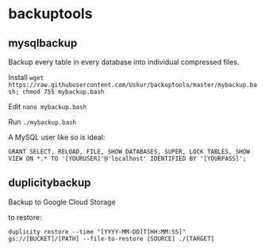 backuptools
===========

mysqlbackup
-----------

Backup every table in every database into individual compressed files.

Install `wget https://raw.githubusercontent.com/Uskur/backuptools/master/mybackup.bash; chmod 755 mybackup.bash`

Edit `nano mybackup.bash`

Run `./mybackup.bash`

A MySQL user like so is ideal:

```
GRANT SELECT, RELOAD, FILE, SHOW DATABASES, SUPER, LOCK TABLES, SHOW VIEW ON *.* TO '[YOURUSER]'@'localhost' IDENTIFIED BY '[YOURPASS]';
```

duplicitybackup
---------------
Backup to Google Cloud Storage

to restore:

```
duplicity restore --time "[YYYY-MM-DD]T[HH:MM:SS]" gs://[BUCKET]/[PATH] --file-to-restore [SOURCE] ./[TARGET]
```

